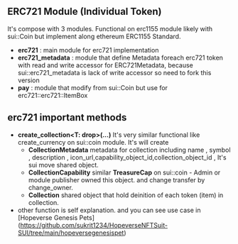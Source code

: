 ## ERC721 Module (Individual Token)
It's compose with 3 modules. Functional on erc1155 module likely with sui::Coin<T> but implement along ethereum ERC1155 Standard.

 + **erc721** : main module for erc721 implementation
 + **erc721_metadata** : module that define Metadata foreach erc721 token with read and write accessor for ERC721Metadata, because sui::erc721_metadata is lack of write accessor so need to fork this version
 + **pay** : module that modify from sui::Coin<T> but use for erc721::erc721::ItemBox<T>


## erc721 important methods
 + **create_collection<T: drop>(...)**
It's very similar functional like create_currency on sui::coin module. It's will create
    + **CollectionMetadata<T>** metadata for collection including name , symbol , description , icon_url,capability_object_id,collection_object_id , It's sui move shared object.   
    + **CollectionCapability<T>** similar **TreasureCap<T>** on sui::coin - Admin or module publisher owned this object. and change transfer by change_owner.
    + **Collection<T>** shared object that hold deinition of each token (item) in collection.
+ other function is self explanation. and you can see use case in [Hopeverse Genesis Pets] (https://github.com/sukrit1234/HopeverseNFTSuit-SUI/tree/main/hopeversegenesispet)
